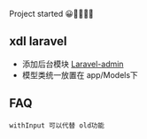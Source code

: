 Project started 😀😬✊🍺👏
## xdl laravel
- 添加后台模块 [Laravel-admin](https://github.com/z-song/laravel-admin)
- 模型类统一放置在 app/Models下

## FAQ
    withInput 可以代替 old功能